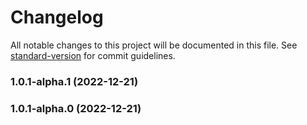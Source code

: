 # Changelog

All notable changes to this project will be documented in this file. See [standard-version](https://github.com/conventional-changelog/standard-version) for commit guidelines.

### 1.0.1-alpha.1 (2022-12-21)

### 1.0.1-alpha.0 (2022-12-21)
